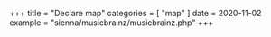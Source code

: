 +++
title = "Declare map"
categories = [ "map" ]
date = 2020-11-02
example = "sienna/musicbrainz/musicbrainz.php"
+++
